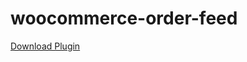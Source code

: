 # woocommerce-order-feed
[Download Plugin](https://xmlorderfeed.com/free-woocommerce-xml-order-feed-plugin)